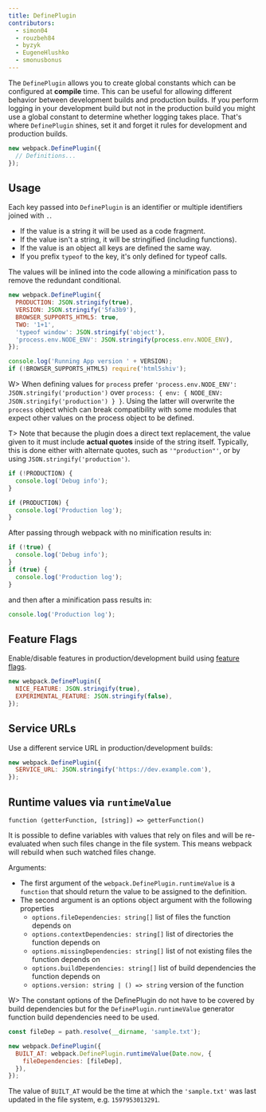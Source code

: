 ```yaml
---
title: DefinePlugin
contributors:
  - simon04
  - rouzbeh84
  - byzyk
  - EugeneHlushko
  - smonusbonus
---
```


The `DefinePlugin` allows you to create global constants which can be configured at **compile** time. This can be useful for allowing different behavior between development builds and production builds. If you perform logging in your development build but not in the production build you might use a global constant to determine whether logging takes place. That's where `DefinePlugin` shines, set it and forget it rules for development and production builds.

```javascript
new webpack.DefinePlugin({
  // Definitions...
});
```

## Usage

Each key passed into `DefinePlugin` is an identifier or multiple identifiers joined with `.`.

- If the value is a string it will be used as a code fragment.
- If the value isn't a string, it will be stringified (including functions).
- If the value is an object all keys are defined the same way.
- If you prefix `typeof` to the key, it's only defined for typeof calls.

The values will be inlined into the code allowing a minification pass to remove the redundant conditional.

```javascript
new webpack.DefinePlugin({
  PRODUCTION: JSON.stringify(true),
  VERSION: JSON.stringify('5fa3b9'),
  BROWSER_SUPPORTS_HTML5: true,
  TWO: '1+1',
  'typeof window': JSON.stringify('object'),
  'process.env.NODE_ENV': JSON.stringify(process.env.NODE_ENV),
});
```

```javascript
console.log('Running App version ' + VERSION);
if (!BROWSER_SUPPORTS_HTML5) require('html5shiv');
```

W> When defining values for `process` prefer `'process.env.NODE_ENV': JSON.stringify('production')` over `process: { env: { NODE_ENV: JSON.stringify('production') } }`. Using the latter will overwrite the `process` object which can break compatibility with some modules that expect other values on the process object to be defined.

T> Note that because the plugin does a direct text replacement, the value given to it must include **actual quotes** inside of the string itself. Typically, this is done either with alternate quotes, such as `'"production"'`, or by using `JSON.stringify('production')`.

```javascript
if (!PRODUCTION) {
  console.log('Debug info');
}

if (PRODUCTION) {
  console.log('Production log');
}
```

After passing through webpack with no minification results in:

```javascript
if (!true) {
  console.log('Debug info');
}
if (true) {
  console.log('Production log');
}
```

and then after a minification pass results in:

```javascript
console.log('Production log');
```

## Feature Flags

Enable/disable features in production/development build using [feature flags](https://en.wikipedia.org/wiki/Feature_toggle).

```javascript
new webpack.DefinePlugin({
  NICE_FEATURE: JSON.stringify(true),
  EXPERIMENTAL_FEATURE: JSON.stringify(false),
});
```

## Service URLs

Use a different service URL in production/development builds:

```javascript
new webpack.DefinePlugin({
  SERVICE_URL: JSON.stringify('https://dev.example.com'),
});
```

## Runtime values via `runtimeValue`

`function (getterFunction, [string]) => getterFunction()`

It is possible to define variables with values that rely on files and will be re-evaluated when such files change in the file system. This means webpack will rebuild when such watched files change.

Arguments:

- The first argument of the `webpack.DefinePlugin.runtimeValue` is a `function` that should return the value to be assigned to the definition.
- The second argument is an options object argument with the following properties
  - `options.fileDependencies: string[]` list of files the function depends on
  - `options.contextDependencies: string[]` list of directories the function depends on
  - `options.missingDependencies: string[]` list of not existing files the function depends on
  - `options.buildDependencies: string[]` list of build dependencies the function depends on
  - `options.version: string | () => string` version of the function

W> The constant options of the DefinePlugin do not have to be covered by build dependencies but for the `DefinePlugin.runtimeValue` generator function build dependencies need to be used.

```javascript
const fileDep = path.resolve(__dirname, 'sample.txt');

new webpack.DefinePlugin({
  BUILT_AT: webpack.DefinePlugin.runtimeValue(Date.now, {
    fileDependencies: [fileDep],
  }),
});
```

The value of `BUILT_AT` would be the time at which the `'sample.txt'` was last updated in the file system, e.g. `1597953013291`.
